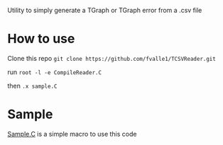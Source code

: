 Utility to simply generate a TGraph or TGraph error from a .csv file

# How to use

Clone this repo
`git clone https://github.com/fvalle1/TCSVReader.git`

run `root -l -e CompileReader.C` 

then 
`.x sample.C`

# Sample

[Sample.C](Sample.C) is a simple macro to use this code
